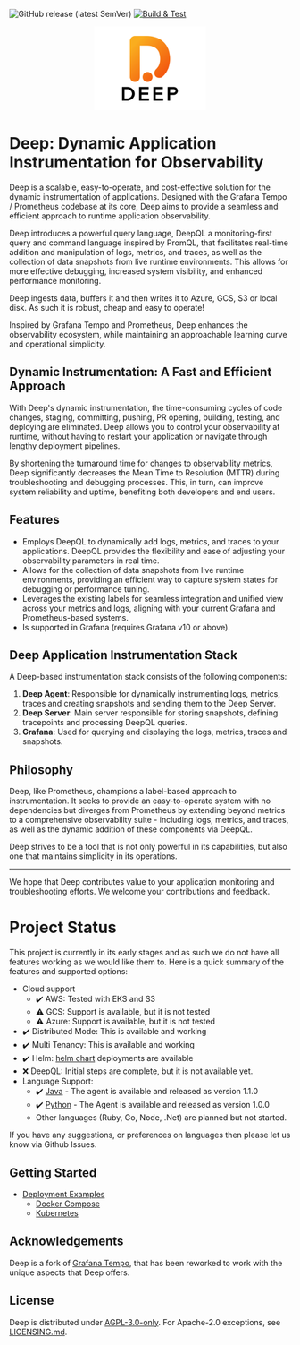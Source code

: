 ![GitHub release (latest SemVer)](https://img.shields.io/github/v/release/intergral/deep)
[![Build & Test](https://github.com/intergral/deep/actions/workflows/on_push.yml/badge.svg)](https://github.com/intergral/deep/actions/workflows/on_push.yml)

<p align="center">
<img src="docs/docs/images/logo/logo.svg" alt="DEEP" width="200"/>
</p>

# Deep: Dynamic Application Instrumentation for Observability

Deep is a scalable, easy-to-operate, and cost-effective solution for the dynamic instrumentation of applications.
Designed with the Grafana Tempo / Prometheus codebase at its core, Deep aims to provide a seamless and efficient
approach to runtime application observability.

Deep introduces a powerful query language, DeepQL a monitoring-first query and command language inspired by PromQL, that
facilitates real-time addition and manipulation of logs, metrics, and traces, as well as the collection of data
snapshots from live runtime environments. This allows for more effective debugging, increased system visibility, and
enhanced performance monitoring.

Deep ingests data, buffers it and then writes it to Azure, GCS, S3 or local disk. As such it is robust, cheap and easy
to operate!

Inspired by Grafana Tempo and Prometheus, Deep enhances the observability ecosystem, while maintaining an approachable
learning curve and operational simplicity.

## Dynamic Instrumentation: A Fast and Efficient Approach

With Deep's dynamic instrumentation, the time-consuming cycles of code changes, staging, committing, pushing, PR
opening, building, testing, and deploying are eliminated. Deep allows you to control your observability at runtime,
without having to restart your application or navigate through lengthy deployment pipelines.

By shortening the turnaround time for changes to observability metrics, Deep significantly decreases the Mean Time to
Resolution (MTTR) during troubleshooting and debugging processes. This, in turn, can improve system reliability and
uptime, benefiting both developers and end users.

## Features

- Employs DeepQL to dynamically add logs, metrics, and traces to your applications. DeepQL provides the flexibility and
  ease of adjusting your observability parameters in real time.
- Allows for the collection of data snapshots from live runtime environments, providing an efficient way to capture
  system states for debugging or performance tuning.
- Leverages the existing labels for seamless integration and unified view across your metrics and logs, aligning with
  your current Grafana and Prometheus-based systems.
- Is supported in Grafana (requires Grafana v10 or above).

## Deep Application Instrumentation Stack

A Deep-based instrumentation stack consists of the following components:

1. **Deep Agent**: Responsible for dynamically instrumenting logs, metrics, traces and creating snapshots and sending
   them to the Deep Server.
2. **Deep Server**: Main server responsible for storing snapshots, defining tracepoints and processing DeepQL queries.
3. **Grafana**: Used for querying and displaying the logs, metrics, traces and snapshots.

## Philosophy

Deep, like Prometheus, champions a label-based approach to instrumentation. It seeks to provide an easy-to-operate
system with no dependencies but diverges from Prometheus by extending beyond metrics to a comprehensive observability
suite - including logs, metrics, and traces, as well as the dynamic addition of these components via DeepQL.

Deep strives to be a tool that is not only powerful in its capabilities, but also one that maintains simplicity in its
operations.

---

We hope that Deep contributes value to your application monitoring and troubleshooting efforts. We welcome your
contributions and feedback.

# Project Status

This project is currently in its early stages and as such we do not have all features working as we would like them to.
Here is a quick summary of the features and supported options:

 - Cloud support
   - :heavy_check_mark: AWS: Tested with EKS and S3
   - :warning: GCS: Support is available, but it is not tested
   - :warning: Azure: Support is available, but it is not tested
 - :heavy_check_mark: Distributed Mode: This is available and working
 - :heavy_check_mark: Multi Tenancy: This is available and working
 - :heavy_check_mark: Helm: [helm chart](https://github.com/intergral/deep-helm) deployments are available
 - :x: DeepQL: Initial steps are complete, but it is not available yet.
 - Language Support:
   - :heavy_check_mark: [Java](https://github.com/intergral/deep-java-client) - The agent is available and released as version 1.1.0
   - :heavy_check_mark: [Python](https://github.com/intergral/deep-python-client) - The Agent is available and released as version 1.0.0
   - Other languages (Ruby, Go, Node, .Net) are planned but not started.

If you have any suggestions, or preferences on languages then please let us know via Github Issues.

## Getting Started

- [Deployment Examples](./examples/README.md)
    - [Docker Compose](./examples/docker-compose/README.md)
    - [Kubernetes](./examples/kubernetes/README.md)

## Acknowledgements

Deep is a fork of [Grafana Tempo](https://github.com/grafana/tempo), that has been reworked to work with the unique
aspects that Deep offers.

## License

Deep is distributed under [AGPL-3.0-only](LICENSE). For Apache-2.0 exceptions, see [LICENSING.md](LICENSING.md).
